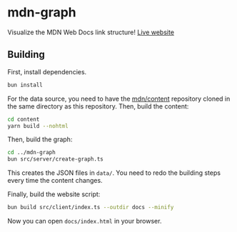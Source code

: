 # mdn-graph

Visualize the MDN Web Docs link structure! [Live website](https://jc-verse.github.io/mdn-graph/)

## Building

First, install dependencies.

```sh
bun install
```

For the data source, you need to have the [mdn/content](https://github.com/mdn/content) repository cloned in the same directory as this repository. Then, build the content:

```sh
cd content
yarn build --nohtml
```

Then, build the graph:

```sh
cd ../mdn-graph
bun src/server/create-graph.ts
```

This creates the JSON files in `data/`. You need to redo the building steps every time the content changes.

Finally, build the website script:

```sh
bun build src/client/index.ts --outdir docs --minify
```

Now you can open `docs/index.html` in your browser.

